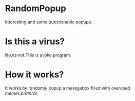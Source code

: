 # RandomPopup
Interesting and some questionable popups.
# Is this a virus?
No,its not.This is a joke program.
# How it works?
It works by randomly popup a messgebox filled with *overused memes*,*brainrot.*

